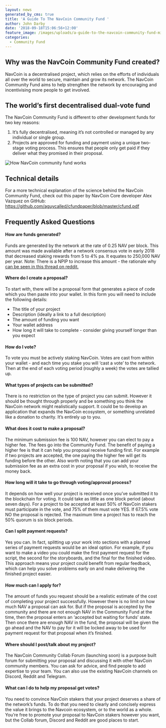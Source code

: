 ```yaml
---
layout: news
generated_by_cms: true
title: 'A Guide To The NavCoin Community Fund '
author: John Darby
date: '2018-09-18T15:06:56+12:00'
feature_image: /images/uploads/a-guide-to-the-navcoin-community-fund-min.jpg
categories:
  - Community Fund
---
```

## Why was the NavCoin Community Fund created?

NavCoin is a decentralised project, which relies on the efforts of individuals all over the world to secure, maintain and grow its network. The NavCoin Community Fund aims to help strengthen the network by encouraging and incentivising more people to get involved. 

## The world’s first decentralised dual-vote fund

The NavCoin Community Fund is different to other development funds for two key reasons:

1. It’s fully decentralised, meaning it’s not controlled or managed by any individual or single group.
2. Projects are approved for funding and payment using a unique two-stage voting process. This ensures that people only get paid if they deliver what they promised in their proposal.

![How NavCoin community fund works](/images/uploads/cfund-3-step.jpg)

## Technical details

For a more technical explanation of the science behind the NavCoin Community Fund, check out this paper by NavCoin Core developer Alex Vazquez on GitHub: https://github.com/aguycalled/cfundpaper/blob/master/cfund.pdf

## Frequently Asked Questions

#### How are funds generated?

Funds are generated by the network at the rate of 0.25 NAV per block. This amount was made available after a network consensus vote in early 2018 that decreased staking rewards from 5 to 4% pa. It equates to 250,000 NAV per year. Note: There is a NPIP to increase this amount - the rationale why [can be seen in this thread on reddit.](https://www.reddit.com/r/NavCoin/comments/980eql/npip004_static_block_reward/)

#### Where do I create a proposal?

To start with, there will be a proposal form that generates a piece of code which you then paste into your wallet. In this form you will need to include the following details:

* The title of your project
* Description (ideally a link to a full description)
* The amount of funding you want
* Your wallet address
* How long it will take to complete - consider giving yourself longer than you expect

#### How do I vote?

To vote you must be actively staking NavCoin. Votes are cast from within your wallet - and each time you stake you will ‘cast a vote’ to the network. Then at the end of each voting period (roughly a week) the votes are tallied up. 

#### What types of projects can be submitted?

There is no restriction on the type of project you can submit. However it should be thought through properly and be something you think the NavCoin network might realistically support. It could be to develop an application that expands the NavCoin ecosystem, or something unrelated like a donation to charity. It’s entirely up to you.

#### What does it cost to make a proposal?

The minimum submission fee is 100 NAV, however you can elect to pay a higher fee. The fees go into the Community Fund. The benefit of paying a higher fee is that it can help you proposal receive funding first. For example if two projects are accepted, the one paying the higher fee will get its funding before the other. Also worth noting that you can add your submission fee as an extra cost in your proposal if you wish, to receive the money back.

#### How long will it take to go through voting/approval process?

It depends on how well your project is received once you’ve submitted it to the blockchain for voting. It could take as little as one block period (about seven days). For a project to be accepted at least 50% of NavCoin stakers must participate in the vote, and 75% of them must vote YES. If 67.5% vote NO the proposal is rejected. The maximum time a project has to reach the 50% quorum is six block periods.

#### Can I split payment requests?

Yes you can. In fact, splitting up your work into sections with a planned series of payment requests would be an ideal option. For example, if you want to make a video you could make the first payment request for the script, the second for the storyboards, and the final for the finished video. This approach means your project could benefit from regular feedback, which can help you solve problems early on and make delivering the finished project easier. 

#### How much can I apply for?

The amount of funds you request should be a realistic estimate of the cost of completing your project successfully. However there is no limit on how much NAV a proposal can ask for. But if the proposal is accepted by the community and there are not enough NAV in the Community Fund at the time, then the proposal enters an ‘accepted but waiting for funds’ state. Then once there are enough NAV in the fund, the proposal will be given the go ahead and the NAV to pay for it will be locked away to be used for payment request for that proposal when it’s finished.

#### Where should I post/talk about my project?

The NavCoin Community Collab Forum (launching soon) is a purpose built forum for submitting your proposal and discussing it with other NavCoin community members. You can ask for advice, and find people to add expertise to your team. You can also use the existing NavCoin channels on Discord, Reddit and Telegram.

#### What can I do to help my proposal get votes?

You need to convince NavCoin stakers that your project deserves a share of the network’s funds. To do that you need to clearly and concisely express the value it brings to the Navcoin ecosystem, or to the world as a whole. You’re free to promote your proposal to NavCoin stakers however you want, but the Collab forum, Discord and Reddit are good places to start.

